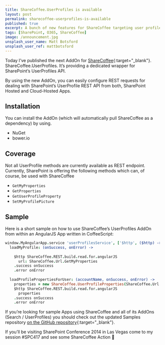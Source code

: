 ```yaml
---
title: ShareCoffee.UserProfiles is available
layout: post
permalink: sharecoffee-userprofiles-is-available
published: true
excerpt: A bunch of new features for ShareCoffee targeting user profiles. Check them out!
tags: [SharePoint, O365, ShareCoffee]
image: /announcement.jpg
unsplash_user_name: Matt Botsford
unsplash_user_ref: mattbotsford
---
```


Today I’ve published the next AddOn for [ShareCoffee](https://github.com/ThorstenHans/ShareCoffee){:target="_blank"}. ShareCoffee.UserProfiles. It’s providing a dedicated wrapper for SharePoint’s UserProfiles API.

By using the new AddOn, you can easily configure REST requests for dealing with SharePoint’s UserProfile REST API from both, SharePoint Hosted and Cloud-Hosted Apps.

## Installation

You can install the AddOn (which will automatically pull ShareCoffee as a dependency) by using.

- NuGet
- bower.io

## Coverage

Not all UserProfile methods are currently available as REST endpoint. Currently, SharePoint is offering the following methods which can, of course, be used with ShareCoffee

- `GetMyProperties`
- `GetProperties`
- `GetUserProfileProperty`
- `SetMyProfilePicture`

## Sample

Here is a short sample on how to use ShareCoffee’s UserProfiles AddOn from within an AngularJS App written in CoffeeScript:

```coffeescript
window.MyAngularApp.service 'userProfilesService', ['$http', ($http) ->
  loadMyProfile: (onSuccess, onError) ->
    
    $http ShareCoffee.REST.build.read.for.angularJS
      url: ShareCoffee.Url.GetMyProperties
    .success onSuccess
    .error onError
    
  loadProfilePropertiesForUser: (accountName, onSuccess, onError) ->
    properties = new ShareCoffee.UserProfileProperties(ShareCoffee.Url.GetUserProfileProperty, accountName, 'WorkEmail')
    $http ShareCoffee.REST.build.read.for.angularJS
      properties
    .success onSuccess
    .error onError

```

If you’re looking for sample Apps using ShareCoffee and all of its AddOns (Search / UserProfiles) you should check out the updated Samples repository [on the GitHub repository](https://github.com/ShareCoffee/ShareCoffee.Samples){:target="_blank"}.

If you’ll be visiting SharePoint Conference 2014 in Las Vegas come to my session #SPC417 and see some ShareCoffee Action 🙂


